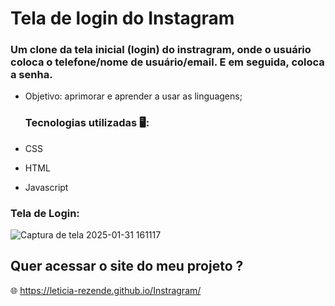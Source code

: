 # Tela de login do Instagram
### Um clone da tela inicial (login) do instragram, onde o usuário coloca o telefone/nome de usuário/email. E em seguida, coloca a senha.

- Objetivo: aprimorar e aprender a usar as linguagens;

  ### Tecnologias utilizadas 🖥️:

- CSS
- HTML
- Javascript

### Tela de Login:
![Captura de tela 2025-01-31 161117](https://github.com/user-attachments/assets/b258566b-adc0-41c8-ac5c-aee0cc4bbf2e)

## Quer acessar o site do meu projeto ?

🌐 https://leticia-rezende.github.io/Instragram/


  
